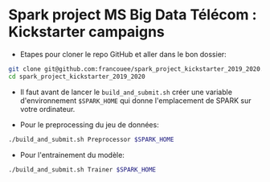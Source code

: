 # Spark project MS Big Data Télécom : Kickstarter campaigns


* Etapes pour cloner le repo GitHub et aller dans le bon dossier:

```bash
git clone git@github.com:francouee/spark_project_kickstarter_2019_2020.git
cd spark_project_kickstarter_2019_2020 
```

* Il faut avant de lancer le ```build_and_submit.sh``` créer une variable d'environnement ```$SPARK_HOME``` qui donne l'emplacement de SPARK sur votre ordinateur.

* Pour le preprocessing du jeu de données:

```bash
./build_and_submit.sh Preprocessor $SPARK_HOME 
```

* Pour l'entrainement du modèle:

```bash
./build_and_submit.sh Trainer $SPARK_HOME
```
